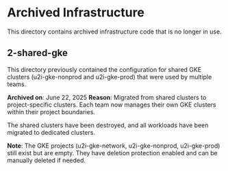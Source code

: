# Archived Infrastructure

This directory contains archived infrastructure code that is no longer in use.

## 2-shared-gke

This directory previously contained the configuration for shared GKE clusters (u2i-gke-nonprod and u2i-gke-prod) that were used by multiple teams.

**Archived on**: June 22, 2025
**Reason**: Migrated from shared clusters to project-specific clusters. Each team now manages their own GKE clusters within their project boundaries.

The shared clusters have been destroyed, and all workloads have been migrated to dedicated clusters.

**Note**: The GKE projects (u2i-gke-network, u2i-gke-nonprod, u2i-gke-prod) still exist but are empty. They have deletion protection enabled and can be manually deleted if needed.